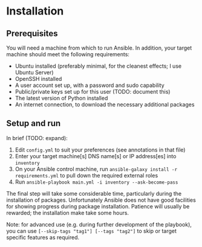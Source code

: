 # Installation

## Prerequisites

You will need a machine from which to run Ansible. In addition, your target machine should meet the following requirements:

* Ubuntu installed (preferably minimal, for the cleanest effects; I use Ubuntu Server)
* OpenSSH installed
* A user account set up, with a password and sudo capability
* Public/private keys set up for this user (TODO: document this)
* The latest version of Python installed
* An internet connection, to download the necessary additional packages

## Setup and run

In brief (TODO: expand):

1. Edit ```config.yml``` to suit your preferences (see annotations in that file)
2. Enter your target machine[s] DNS name[s] or IP address[es] into ```inventory```
3. On your Ansible control machine, run ```ansible-galaxy install -r requirements.yml``` to pull down the required external roles
4. Run ```ansible-playbook main.yml -i inventory --ask-become-pass```

The final step will take some considerable time, particularly during the installation of packages. Unfortunately Ansible does not have good facilities for showing progress during package installation. Patience will usually be rewarded; the installation make take some hours.

Note: for advanced use (e.g. during further development of the playbook), you can use ```[--skip-tags "tag1"] [--tags "tag2"]``` to skip or target specific features as required.